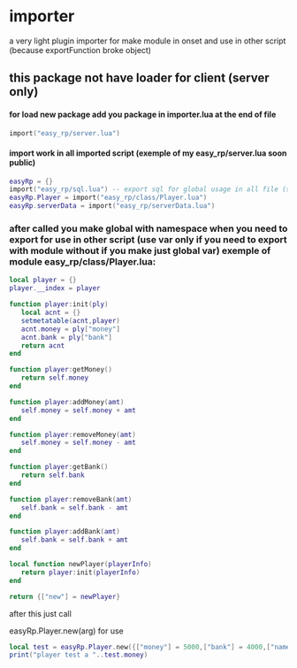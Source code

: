 # importer
 a very light plugin importer for make module in onset and use in other script (because exportFunction broke object)
## this package not have loader for client (server only)


#### for load new package add you package in importer.lua at the end of file

```LUA
import("easy_rp/server.lua")
```

#### import work in all imported script (exemple of my easy_rp/server.lua soon public)
```LUA
easyRp = {}
import("easy_rp/sql.lua") -- export sql for global usage in all file (sql do'esnt have local before)
easyRp.Player = import("easy_rp/class/Player.lua")
easyRp.serverData = import("easy_rp/serverData.lua")
```

### after called you make global with namespace when you need to export for use in other script (use var only if you need to export with module without if you make just global var) exemple of module easy_rp/class/Player.lua:
```LUA
local player = {}
player.__index = player

function player:init(ply)
   local acnt = {}
   setmetatable(acnt,player)
   acnt.money = ply["money"]
   acnt.bank = ply["bank"]
   return acnt
end

function player:getMoney()
   return self.money
end

function player:addMoney(amt)
   self.money = self.money + amt
end

function player:removeMoney(amt)
   self.money = self.money - amt
end

function player:getBank()
   return self.bank
end

function player:removeBank(amt)
   self.bank = self.bank - amt
end

function player:addBank(amt)
   self.bank = self.bank + amt
end

local function newPlayer(playerInfo)
   return player:init(playerInfo)
end

return {["new"] = newPlayer}
```

after this just call

easyRp.Player.new(arg) for use
```LUA
local test = easyRp.Player.new({["money"] = 5000,["bank"] = 4000,["name"] = "dicta",["identifier"] = "steamid"})
print("player test a "..test.money)
```
